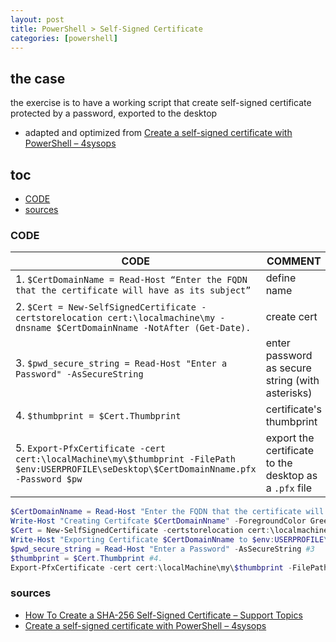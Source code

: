 ```yaml
---
layout: post
title: PowerShell > Self-Signed Certificate
categories: [powershell]
---
```

## the case	
the exercise is to have a working script that create self-signed certificate protected by a password, exported to the desktop
* adapted and optimized from [Create a self-signed certificate with PowerShell – 4sysops](https://4sysops.com/archives/create-a-self-signed-certificate-with-powershell/)

## toc
<!-- TOC -->

- [CODE](#code)
- [sources](#sources)

<!-- /TOC -->

### CODE

CODE                                                                                                                                       | COMMENT
-------------------------------------------------------------------------------------------------------------------------------------------|-------------------------------------------------------
1. `$CertDomainName = Read-Host “Enter the FQDN that the certificate will have as its subject”`                                            | define name
2. `$Cert = New-SelfSignedCertificate -certstorelocation cert:\localmachine\my -dnsname $CertDomainNname -NotAfter (Get-Date).`            | create cert
3. `$pwd_secure_string = Read-Host "Enter a Password" -AsSecureString`                                                                     | enter password as secure string (with asterisks)
4. `$thumbprint = $Cert.Thumbprint`                                                                                                        | certificate's thumbprint
5. `Export-PfxCertificate -cert cert:\localMachine\my\$thumbprint -FilePath $env:USERPROFILE\seDesktop\$CertDomainNname.pfx -Password $pw` | export the certificate to the desktop as a `.pfx` file

```powershell
$CertDomainNname = Read-Host "Enter the FQDN that the certificate will have as its subject"  #1.
Write-Host "Creating Certifcate $CertDomainNname" -ForegroundColor Green 
$Cert = New-SelfSignedCertificate -certstorelocation cert:\localmachine\my -dnsname $CertDomainNname #2
Write-Host "Exporting Certificate $CertDomainNname to $env:USERPROFILE\Desktop\$CertDomainNname.pfx" -ForegroundColor Green
$pwd_secure_string = Read-Host "Enter a Password" -AsSecureString #3
$thumbprint = $Cert.Thumbprint #4.
Export-PfxCertificate -cert cert:\localMachine\my\$thumbprint -FilePath $env:USERPROFILE\Desktop\$CertDomainNname.pfx -Password $pwd_secure_string #5.
```

### sources
* [How To Create a SHA-256 Self-Signed Certificate – Support Topics](https://support.jetglobal.com/hc/en-us/articles/235636308-How-To-Create-a-SHA-256-Self-Signed-Certificate)
* [Create a self-signed certificate with PowerShell – 4sysops](https://4sysops.com/archives/create-a-self-signed-certificate-with-powershell/)

